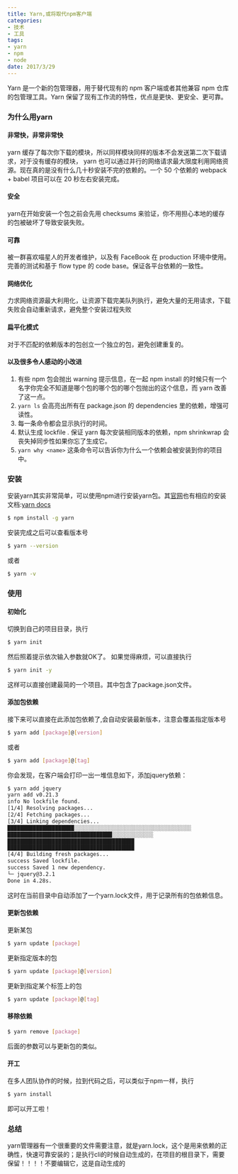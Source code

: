 ```yaml
---
title: Yarn,或将取代npm客户端
categories:
- 技术
- 工具
tags:
- yarn
- npm
- node
date: 2017/3/29
---
```


Yarn 是一个新的包管理器，用于替代现有的 npm 客户端或者其他兼容 npm 仓库的包管理工具。Yarn 保留了现有工作流的特性，优点是更快、更安全、更可靠。

### 为什么用yarn
#### 非常快，非常非常快
yarn 缓存了每次你下载的模块，所以同样模块同样的版本不会发送第二次下载请求，对于没有缓存的模块， yarn 也可以通过并行的网络请求最大限度利用网络资源。现在真的是没有什么几十秒安装不完的依赖的。一个 50 个依赖的 webpack + babel 项目可以在 20 秒左右安装完成。
#### 安全
yarn在开始安装一个包之前会先用 checksums 来验证，你不用担心本地的缓存的包被破坏了导致安装失败。
#### 可靠
被一群喜欢喵星人的开发者维护，以及有 FaceBook 在 production 环境中使用。完善的测试和基于 flow type 的 code base。保证各平台依赖的一致性。
#### 网络优化
力求网络资源最大利用化，让资源下载完美队列执行，避免大量的无用请求，下载失败会自动重新请求，避免整个安装过程失败
#### 扁平化模式
对于不匹配的依赖版本的包创立一个独立的包，避免创建重复的。
#### 以及很多令人感动的小改进
1. 有些 npm 包会抛出 warning 提示信息，在一起 npm install 的时候只有一个名字你完全不知道是哪个包的哪个包的哪个包抛出的这个信息，而 yarn 改善了这一点。
1.  `yarn ls` 会高亮出所有在 package.json 的 dependencies 里的依赖，增强可读性。
1. 每一条命令都会显示执行的时间。
1. 默认生成 lockfile . 保证 yarn 每次安装相同版本的依赖，npm shrinkwrap 会丧失掉同步性如果你忘了生成它。
1.  `yarn why <name>` 这条命令可以告诉你为什么一个依赖会被安装到你的项目中。


### 安装
安装yarn其实非常简单，可以使用npm进行安装yarn包。其[官网](https://yarnpkg.com/zh-Hans/)也有相应的安装文档:[yarn docs](https://yarnpkg.com/zh-Hans/docs)
```bash
$ npm install -g yarn
```
安装完成之后可以查看版本号
```bash
$ yarn --version
```
或者
```bash
$ yarn -v
```

### 使用

#### 初始化
切换到自己的项目目录，执行
```bash
$ yarn init
```
然后照着提示依次输入参数就OK了。
如果觉得麻烦，可以直接执行
```bash
$ yarn init -y
```
这样可以直接创建最简的一个项目。其中包含了package.json文件。

#### 添加包依赖
接下来可以直接在此添加包依赖了,会自动安装最新版本，注意会覆盖指定版本号
```bash
$ yarn add [package]@[version]
```
或者
```bash
$ yarn add [package]@[tag]
```
你会发现，在客户端会打印一出一堆信息如下，添加jquery依赖：
```bash
$ yarn add jquery
yarn add v0.21.3
info No lockfile found.
[1/4] Resolving packages...
[2/4] Fetching packages...
[3/4] Linking dependencies...
█████████████████████░░░░░░░░░░░░░░░░░░░░░░░░░░░░░░░░░░░░░
█████████████████████████████████░░░░░░░░░░░░░
████████████████████████████████████████
████████████████████████████████████████
[4/4] Building fresh packages...
success Saved lockfile.
success Saved 1 new dependency.
└─ jquery@3.2.1
Done in 4.28s.
```
这时在当前目录中自动添加了一个yarn.lock文件，用于记录所有的包依赖信息。

#### 更新包依赖
更新某包
```bash
$ yarn update [package]
```
更新指定版本的包
```bash
$ yarn update [package]@[version]
```
更新到指定某个标签上的包
```bash
$ yarn update [package]@[tag]
```

#### 移除依赖
```bash
$ yarn remove [package]
```
后面的参数可以与更新包的类似。

#### 开工
在多人团队协作的时候，拉到代码之后，可以类似于npm一样，执行
```bash
$ yarn install
```
即可以开工啦！

### 总结
yarn管理器有一个很重要的文件需要注意，就是yarn.lock，这个是用来依赖的正确性，快速可靠安装的；是执行cli的时候自动生成的，在项目的根目录下，需要保留！！！！不要编辑它，这是自动生成的